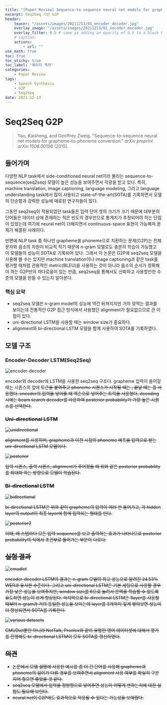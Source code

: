 ```yaml
---
title: "[Paper Review] Sequence-to-sequence neural net models for grapheme-to-phoneme conversion"
excerpt: Seq2Seq 기반 G2P
header:
    teaser: "/assets/images/20211213/01_encoder_decoder.jpg"
    overlay_image: "/assets/images/20211213/01_encoder_decoder.jpg"
    overlay_filter: 0.5 # same as adding an opacity of 0.5 to a black background
    # caption: 
    actions:
        - url: ""
use_math: true
toc: true
toc_sticky: true
toc_label: "페이지 목차"
categories: 
    - Paper Review
tags: 
    - Speech Synthesis
    - G2P
    - Seq2Seq
date: 2021-12-13
---
```


# Seq2Seq G2P

> Yao, Kaisheng, and Geoffrey Zweig. "Sequence-to-sequence neural net models for grapheme-to-phoneme conversion." *arXiv preprint arXiv:1506.00196* (2015).
> 

## 들어가며

다양한 NLP task에서 side-conditioned neural net이라 불리는 sequence-to-sequence(seq2seq) 모델이 높은 성능을 보여주면서 각광을 받고 있다. 특히, machine translation, image captioning, language modeling, 그리고 language understanding task에서 많이 사용되고 state-of-the-art(SOTA)를 기록하면서 모델의 단순함과 강력한 성능에 매료된 연구자들이 많다. 

그동안 seq2seq이 적용되었던 task들은 입력 단어 셋의 크기가 크기 때문에 대부분의 단어들은 데이터 상에 존재하는 적은 빈도의 경우만으로 통계치가 추정되어야 하는 단점이 있었는데 여기에 neural net이 더해지면서 continuous-space 표현이 가능해져 문제가 해결된 사례이다.

반면에 NLP task 중 하나인 grapheme을 phoneme으로 치환하는 문제(G2P)는 전체 문자와 음소의 차원이 비교적 작기 때문에 n-gram 모델로도 충분히 학습이 가능했고 이 모델들의 성능이 SOTA로 기록되어 있다. 그래서 이 논문은 G2P에 seq2seq 모델을 사용해 볼 수는 있지만 machine translation이나 image captioning과 같은 task를 평가할 때처럼 관용적인 metric(BLEU)을 사용하는 것이 아니라 음소의 순서가 정확해야 하는 G2P만의 까다로움이 있는 만큼, seq2seq을 통해서도 신뢰하고 사용할만한 수준의 모델을 만들 수 있는지 알아본다.

### 핵심 요약

- seq2seq 모델은 n-gram model의 성능에 약간 뒤쳐지지만 거의 맞먹는 결과를 보이는데 전통적인 G2P 접근 방식에서 사용했던 alignment가 필요없으므로 큰 이점이 있다.
- uni-directional LSTM을 사용할 때는 window size가 중요하다.
- alignment와 bi-directional LSTM 모델을 함께 사용하여 SOTA를 기록하였다.

## 모델 구조

### Encoder-Decoder LSTM(Seq2Seq)

![encoder-decoder](/assets/images/20211213/01_encoder_decoder.jpg)

encoder와 decoder에 LSTM을 사용한 seq2seq 구조다. grapheme 입력이 들어갈 때는 시퀀스의 앞에 <s> 토큰을 붙여주고 phoneme 시퀀스가 시작될 때는 <os>, 끝날 때는 </os>를 사용했다. encoder의 입력을 넣어줄 때 역순으로 넣어주는 트릭을 사용했다. decoding 시에는 beam search decoder를 사용하여 posterior probability가 가장 높은 시퀀스를 선택한다.

### Uni-directional LSTM

![unidirectional](/assets/images/20211213/02_unidirectional.jpg)

alignment를 사용하며, grapheme과 이전 시점의 phoneme 예측을 입력으로 받는 uni-directional LSTM 모델이다. 

![posterior](/assets/images/20211213/03_posterior.jpg)

입력 시퀀스, 출력 시퀀스, alignment가 주어졌을 때 위와 같은 posterior probability를 최대화 하는 방향으로 모델이 학습된다.

### Bi-directional LSTM

![bidirectional](/assets/images/20211213/04_bidirectional.jpg)

bi-directional LSTM은 위와 같이 grapheme의 입력이 여러 번 들어가고, 각 hidden layer의 output이 최종 layer에 함께 입력되는 형태를 띤다.

![posterior2](/assets/images/20211213/05_posterior2.jpg)

이때, 매 스텝마다 모든 입력 sequence를 보고 출력하는 효과가 나타나므로 posterior probability의 식에서 조건부로 들어가는 부분이 다르다.

## 실험 결과

![cmudict](/assets/images/20211213/06_cmudict_result.jpg)

encoder-decoder LSTM의 결과는 n-gram 모델의 최고 성능으로 알려진 24.53% WER과 유사한 수준이다. 그리고 uni-directional LSTM은 기본 세팅으로 사용할 경우 가장 낮은 성능을 보여주지만, window size를 6으로 늘려서 문맥을 학습할 수 있도록 유도하면 성능이 크게 향상된다. 마지막으로 bi-directional LSTM은 1layer를 사용할 때부터 n-gram과 거의 동일한 성능을 보이는데 layer를 3개까지 깊게 쌓아보면 성능이 더 향상되면서 SOTA를 기록한다.

![various datasets](/assets/images/20211213/07_various_datasets.jpg)

CMUDict뿐만 아니라 NetTalk, Pronlex와 같이 유명한 영어 데이터셋에 대해서 평가를 진행해도 bi-directional LSTM이 모두 SOTA를 갱신하였다.

## 의견

- 논문에서 모델 설명에 사용한 예시를 좀 더 긴 단어를 사용해 grapheme과 phoneme의 길이가 다른 경우를 보여주면서 alignment 사용 여부를 확실히 구분지어 줬으면 좋았을 것 같다.
- seq2seq 모델에서 입력을 정방향으로 넣어주면 성능이 어떻게 변하는지에 대한 실험도 필요해 보인다.
- neural net이 G2P에도 효과적으로 적용될 수 있다는 가능성을 보여줬다.